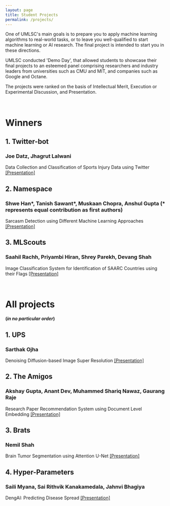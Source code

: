 ```yaml
---
layout: page
title: Student Projects
permalink: /projects/
---
```

One of UMLSC's main goals is to prepare you to apply machine learning algorithms to real-world tasks, or to leave you well-qualified to start machine learning or AI research. The final project is intended to start you in these directions.

UMLSC conducted 'Demo Day', that allowed students to showcase their final projects to an esteemed panel comprising researchers and industry leaders from universities such as CMU and MIT, and companies such as Google and Octane.

The projects were ranked on the basis of Intellectual Merit, Execution or Experimental Discussion, and Presentation.

<br>

# Winners

## 1. Twitter-bot

### Joe Datz, Jhagrut Lalwani

Data Collection and Classification of Sports Injury Data using Twitter [[Presentation]](/_projects/Twitter-bot.pdf)

## 2. Namespace

### Shwe Han\*, Tanish Sawant\*, Muskaan Chopra, Anshul Gupta (* represents equal contribution as first authors)

Sarcasm Detection using Different Machine Learning Approaches [[Presentation]](/_projects/Namespace.pdf)

## 3. MLScouts

### Saahil Rachh, Priyambi Hiran, Shrey Parekh, Devang Shah

Image Classification System for Identification of SAARC Countries using their Flags [[Presentation]](/_projects/MLScouts.pdf)

<br>

# All projects  

#### (_in no particular order_)

## 1. UPS

### Sarthak Ojha

Denoising Diffusion-based Image Super Resolution [[Presentation]](/_projects/UPS.pdf)

## 2. The Amigos

### Akshay Gupta, Anant Dev, Muhammed Shariq Nawaz, Gaurang Raje

Research Paper Recommendation System using Document Level Embedding [[Presentation]](/_projects/TheAmigos.pdf)

## 3. Brats

### Nemil Shah

Brain Tumor Segmentation using Attention U-Net [[Presentation]](/_projects/Brats.pdf)

## 4. Hyper-Parameters

### Saili Myana, Sai Rithvik Kanakamedala, Jahnvi Bhagiya

DengAI: Predicting Disease Spread [[Presentation]](/_projects/Hyper-Parameters.pdf)

